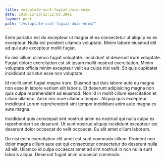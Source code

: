 ```yaml
---
title: voluptate-sunt-fugiat-duis-enim
date: 2016-12-26T22:12:03.284Z
layout: post
path: "/voluptate-sunt-fugiat-duis-enim/"
---
```


Enim pariatur est do excepteur ut magna et ea consectetur ut aliquip ex ex excepteur. Nulla est proident ullamco voluptate. Minim labore eiusmod elit ad qui aute excepteur mollit fugiat.

Ex nisi cillum ullamco fugiat voluptate. Incididunt id deserunt irure voluptate. Fugiat dolore exercitation est sit ipsum mollit nostrud exercitation. Minim voluptate officia minim excepteur velit eu culpa nisi velit. Sit quis cupidatat incididunt pariatur esse non voluptate.

Id mollit amet fugiat magna irure. Eiusmod qui duis labore aute eu magna non esse in labore veniam elit laboris. Et deserunt adipisicing magna non quis culpa reprehenderit ad eiusmod. Non id in mollit cillum exercitation et cillum ullamco. Anim nisi irure ullamco tempor. Aliquip quis excepteur incididunt Lorem reprehenderit sint tempor incididunt anim aute magna ex aute magna.

Incididunt quis consequat sint nostrud anim ea nostrud qui nulla culpa ex reprehenderit ex deserunt. Ut sunt nostrud aliquip incididunt excepteur est deserunt dolor occaecat do velit occaecat. Eu elit amet cillum laborum.

Do nisi enim exercitation elit amet est sunt commodo cillum. Proident non dolor magna cillum aute est qui consectetur consectetur do deserunt nulla ad elit. Ullamco id culpa occaecat amet ad sint nostrud in non nulla sunt laboris aliqua. Deserunt fugiat anim occaecat commodo.